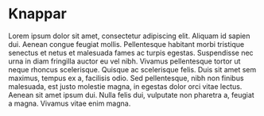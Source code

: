 # Knappar

Lorem ipsum dolor sit amet, consectetur adipiscing elit. Aliquam id sapien dui. Aenean congue feugiat mollis. Pellentesque habitant morbi tristique senectus et netus et malesuada fames ac turpis egestas. Suspendisse nec urna in diam fringilla auctor eu vel nibh. Vivamus pellentesque tortor ut neque rhoncus scelerisque. Quisque ac scelerisque felis. Duis sit amet sem maximus, tempus ex a, facilisis odio. Sed pellentesque, nibh non finibus malesuada, est justo molestie magna, in egestas dolor orci vitae lectus. Aenean sit amet ipsum dui. Nulla felis dui, vulputate non pharetra a, feugiat a magna. Vivamus vitae enim magna.